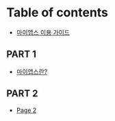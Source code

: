 # Table of contents

* [마이앱스 이용 가이드](README.md)

## PART 1

* [마이앱스란?](part-1/1-about-myapps.md)

## PART 2

* [Page 2](part-2/page-2.md)
